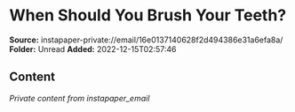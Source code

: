 # When Should You Brush Your Teeth?

**Source:** instapaper-private://email/16e0137140628f2d494386e31a6efa8a/
**Folder:** Unread
**Added:** 2022-12-15T02:57:46




## Content
*Private content from instapaper_email*
